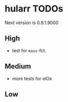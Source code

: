 # hularr TODOs

Next version is 0.9.1.9000

## High

* test for `mass`-fct.

## Medium

* more tests for elOx

## Low
